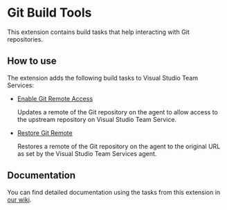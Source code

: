 # Git Build Tools
This extension contains build tasks that help interacting with Git repositories.

## How to use
The extension adds the following build tasks to Visual Studio Team Services:
* [Enable Git Remote Access](https://github.com/iozag/vsts-git-tasks/blob/master/Tasks/EnableGitRemoteAccess/README.md)

  Updates a remote of the Git repository on the agent to allow access to the upstream repository on Visual Studio Team Service.

* [Restore Git Remote](https://github.com/iozag/vsts-git-tasks/blob/master/Tasks/RestoreGitRemote/README.md)

  Restores a remote of the Git repository on the agent to the original URL as set by the Visual Studio Team Services agent.

## Documentation
You can find detailed documentation using the tasks from this extension in [our wiki](https://github.com/iozag/vsts-git-tasks/wiki).
